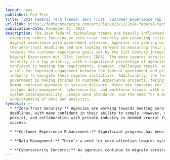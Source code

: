 ```yaml
---
layout: news
publisher: Fed Tech
title: "2024 Federal Tech Trends: Zero Trust, Customer Experience Top the List"
url-link: https://fedtechmagazine.com/article/2023/12/2024-federal-tech-trends-zero-trust-customer-experience-top-list
publication-date: December 21, 2023
description: The 2024 federal technology trends are heavily influenced by
  executive orders focusing on zero-trust security and enhancing citizens'
  digital experience with government services. Agencies are gearing up to meet
  the zero-trust deadlines and are looking forward to measuring their progress
  towards the customer experience goals set by the 21st Century Integrated
  Digital Experience Act (21st Century IDEA). The move towards zero-trust
  security is a top priority, with a significant percentage of agencies
  confident in meeting the requirements. However, challenges remain, and there's
  a call for improved engagement between the federal government and private
  industry to navigate these complex initiatives. Additionally, the federal
  government is making strides in customer experience projects, taking a
  human-centered approach to service delivery. Other key concerns for 2024
  include data management, cybersecurity, and workforce issues, with a focus on
  system interoperability, common data standards, and the need for a more robust
  understanding of data and analytics.
synopsis: >-
  * **Zero-Trust Security:** Agencies are working towards meeting zero-trust
  deadlines, with many confident in their ability to comply. However, challenges
  persist, and collaboration with private industry is deemed crucial for
  success.

  * **Customer Experience Enhancement:** Significant progress has been made in improving the digital experience of citizens interacting with government services, with agencies focusing on human-centered service delivery.

  * **Data Management:** There's a need for more attention towards system interoperability, common data standards, and data accessibility to support agency modernization efforts.

  * **Cybersecurity Concerns:** As agencies continue to migrate services to the cloud, they face cybersecurity and procurement challenges that need to be addressed to fully benefit from digital transformation.
---
```


